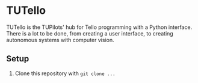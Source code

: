 # TUTello

TUTello is the TUPilots' hub for Tello programming with a Python interface. There is a lot to be done, from creating a user interface, to creating autonomous systems with computer vision.

## Setup

1. Clone this repository with `git clone ...`
